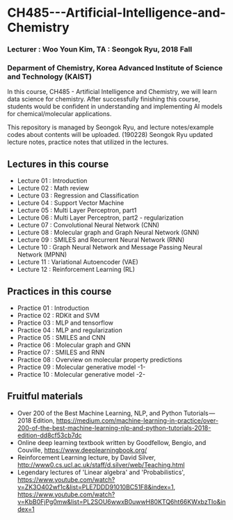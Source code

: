 


# CH485---Artificial-Intelligence-and-Chemistry

### Lecturer : Woo Youn Kim, TA : Seongok Ryu, 2018 Fall
### Deparment of Chemistry, Korea Advanced Institute of Science and Technology (KAIST)

In this course, CH485 - Artificial Intelligence and Chemistry, we will learn data science for chemistry. After successfully finishing this course, students would be confident in understanding and implementing AI models for chemical/molecular applications.

This repository is managed by Seongok Ryu, and lecture notes/example codes about contents will be uploaded.
(190228) Seongok Ryu updated lecture notes, practice notes that utilized in the lectures.

## Lectures in this course
 - Lecture 01 : Introduction
 - Lecture 02 : Math review
 - Lecture 03 : Regression and Classification
 - Lecture 04 : Support Vector Machine
 - Lecture 05 : Multi Layer Perceptron, part1
 - Lecture 06 : Multi Layer Perceptron, part2 - regularization
 - Lecture 07 : Convolutional Neural Network (CNN)
 - Lecture 08 : Molecular graph and Graph Neural Network (GNN)
 - Lecture 09 : SMILES and Recurrent Neural Network (RNN)
 - Lecture 10 : Graph Neural Network and Message Passing Neural Network (MPNN)
 - Lecture 11 : Variational Autoencoder (VAE)
 - Lecture 12 : Reinforcement Learning (RL)


## Practices in this course
- Practice 01 : Introduction 
- Practice 02 : RDKit and SVM 
- Practice 03 : MLP and tensorflow
- Practice 04 : MLP and regularization 
- Practice 05 : SMILES and CNN
- Practice 06 : Molecular graph and GNN
- Practice 07 : SMILES and RNN
- Practice 08 : Overview on molecular property predictions
- Practice 09 : Molecular generative model -1-
- Practice 10 : Molecular generative model -2-


## Fruitful materials 
 - Over 200 of the Best Machine Learning, NLP, and Python Tutorials — 2018 Edition, https://medium.com/machine-learning-in-practice/over-200-of-the-best-machine-learning-nlp-and-python-tutorials-2018-edition-dd8cf53cb7dc
 - Online deep learning textbook written by Goodfellow, Bengio, and Couville, https://www.deeplearningbook.org/
 - Reinforcement Learning lecture, by David Silver, http://www0.cs.ucl.ac.uk/staff/d.silver/web/Teaching.html
 - Legendary lectures of 'Linear algebra' and 'Probabilistics', https://www.youtube.com/watch?v=ZK3O402wf1c&list=PLE7DDD91010BC51F8&index=1, https://www.youtube.com/watch?v=KbB0FjPg0mw&list=PL2SOU6wwxB0uwwH80KTQ6ht66KWxbzTIo&index=1
